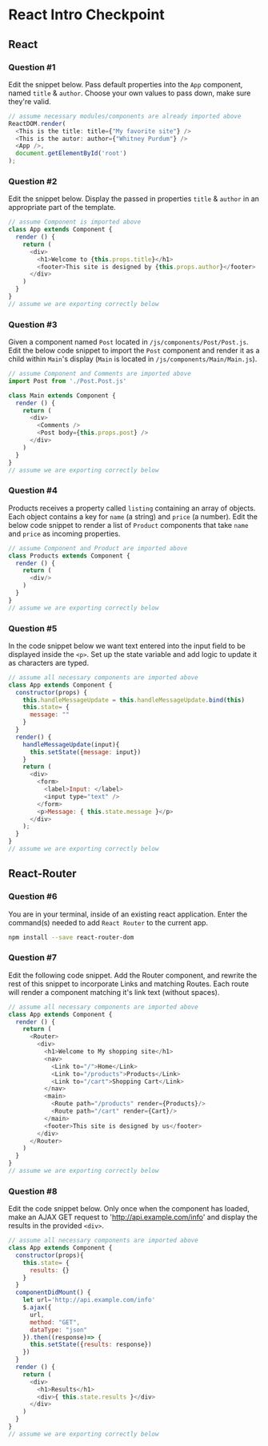 # React Intro Checkpoint

## React

### Question #1

Edit the snippet below. Pass default properties into the `App` component, named `title` & `author`. Choose your own values to pass down, make sure they're valid.

```js
// assume necessary modules/components are already imported above
ReactDOM.render(
  <This is the title: title={"My favorite site"} />
  <This is the autor: author={"Whitney Purdum"} />
  <App />,
  document.getElementById('root')
);
```

### Question #2

Edit the snippet below. Display the passed in properties `title` & `author` in an appropriate part of the template.

```js
// assume Component is imported above
class App extends Component {
  render () {
    return (
      <div>
        <h1>Welcome to {this.props.title}</h1>
        <footer>This site is designed by {this.props.author}</footer>
      </div>
    )
  }
}
// assume we are exporting correctly below
```

### Question #3

Given a component named `Post` located in `/js/components/Post/Post.js`. Edit the below code snippet to import the `Post` component and render it as a child within `Main`'s display (`Main` is located in `/js/components/Main/Main.js`).

```js
// assume Component and Comments are imported above
import Post from './Post.Post.js'

class Main extends Component {
  render () {
    return (
      <div>
        <Comments />
        <Post body={this.props.post} />
      </div>
    )
  }
}
// assume we are exporting correctly below
```

### Question #4

Products receives a property called `listing` containing an array of objects. Each object contains a key for `name` (a string) and `price` (a number). Edit the below code snippet to render a list of `Product` components that take `name` and `price` as incoming properties.

```js
// assume Component and Product are imported above
class Products extends Component {
  render () {
    return (
      <div/>
    )
  }
}
// assume we are exporting correctly below
```

### Question #5

In the code snippet below we want text entered into the input field to be displayed inside the `<p>`. Set up the state variable and add logic to update it as characters are typed.

```js
// assume all necessary components are imported above
class App extends Component {
  constructor(props) {
    this.handleMessageUpdate = this.handleMessageUpdate.bind(this)
    this.state= {
      message: ""
    }
  }
  render() {
    handleMessageUpdate(input){
      this.setState({message: input})
    }
    return (
      <div>
        <form>
          <label>Input: </label>
          <input type="text" />
        </form>
        <p>Message: { this.state.message }</p>
      </div>
    );
  }
}
// assume we are exporting correctly below
```


## React-Router

### Question #6

You are in your terminal, inside of an existing react application. Enter the command(s) needed to add `React Router` to the current app.

```bash
npm install --save react-router-dom
```

### Question #7

Edit the following code snippet. Add the Router component, and rewrite the rest of this snippet to incorporate Links and matching Routes. Each route will render a component matching it's link text (without spaces).

```js
// assume all necessary components are imported above
class App extends Component {
  render () {
    return (
      <Router>
        <div>
          <h1>Welcome to My shopping site</h1>
          <nav>
            <Link to="/">Home</Link>
            <Link to="/products">Products</Link>
            <Link to="/cart">Shopping Cart</Link>
          </nav>
          <main>
            <Route path="/products" render={Products}/>
            <Route path="/cart" render={Cart}/>
          </main>
          <footer>This site is designed by us</footer>
        </div>
      </Router>
    )
  }
}
// assume we are exporting correctly below
```

### Question #8

Edit the code snippet below. Only once when the component has loaded, make an AJAX GET request to 'http://api.example.com/info' and display the results in the provided `<div>`.

```js
// assume all necessary components are imported above
class App extends Component {
  constructor(props){
    this.state= {
      results: {}
    }
  }
  componentDidMount() {
    let url='http://api.example.com/info'
    $.ajax({
      url,
      method: "GET",
      dataType: "json"
    }).then((response)=> {
      this.setState({results: response})
    })
  }
  render () {
    return (
      <div>
        <h1>Results</h1>
        <div>{ this.state.results }</div>
      </div>
    )
  }
}
// assume we are exporting correctly below
```
